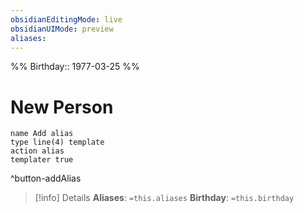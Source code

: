 ```yaml
---
obsidianEditingMode: live
obsidianUIMode: preview
aliases: 
---
```


%%
Birthday:: 1977-03-25
%%
# New Person

```button
name Add alias
type line(4) template
action alias
templater true
```
^button-addAlias
> [!info] Details
> **Aliases**: `=this.aliases`
> **Birthday**: `=this.birthday`